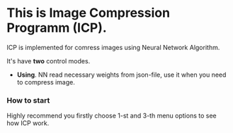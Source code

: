 # This is Image Compression Programm (ICP).
  ICP is implemented for comress images using Neural Network Algorithm.
  
  It's have **two**  control modes.
  + **Using**. 
  NN read necessary weights from json-file, use it when you need to compress image.
      
  ### How to start
   Highly recommend you firstly choose 1-st and 3-th menu options to see how ICP work.
   


